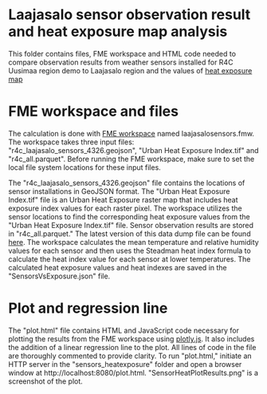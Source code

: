 # Laajasalo sensor observation result and heat exposure map analysis
This folder contains files, FME workspace and HTML code needed to compare observation results from weather sensors installed for R4C Uusimaa region demo to Laajasalo region and the values of [heat exposure map](https://hri.fi/data/en_GB/dataset/helsingin-lampohaavoittuvuusindeksi)

# FME workspace and files

The calculation is done with [FME workspace](https://fme.safe.com/) named laajasalosensors.fmw. The workspace takes three input files: "r4c_laajasalo_sensors_4326.geojson", "Urban Heat Exposure Index.tif" and "r4c_all.parquet". Before running the FME workspace, make sure to set the local file system locations for these input files.

The "r4c_laajasalo_sensors_4326.geojson" file contains the locations of sensor installations in GeoJSON format. The "Urban Heat Exposure Index.tif" file is an Urban Heat Exposure raster map that includes heat exposure index values for each raster pixel. The workspace utilizes the sensor locations to find the corresponding heat exposure values from the "Urban Heat Exposure Index.tif" file. Sensor observation results are stored in "r4c_all.parquet." The latest version of this data dump file can be found [here](https://bri3.fvh.io/opendata/r4c/). The workspace calculates the mean temperature and relative humidity values for each sensor and then uses the Steadman heat index formula to calculate the heat index value for each sensor at lower temperatures. The calculated heat exposure values and heat indexes are saved in the "SensorsVsExposure.json" file. 

# Plot and regression line

The "plot.html" file contains HTML and JavaScript code necessary for plotting the results from the FME workspace using [plotly.js](https://plotly.com/javascript/). It also includes the addition of a linear regression line to the plot. All lines of code in the file are thoroughly commented to provide clarity. To run "plot.html," initiate an HTTP server in the "sensors_heatexposure" folder and open a browser window at http://localhost:8080/plot.html. "SensorHeatPlotResults.png" is a screenshot of the plot.